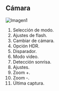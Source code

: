 ## Cámara

![Imagen1](http://static.energysistem.com/images/manuals/39594/53738e5448727.jpg)

1. Selección de modo.
2. Ajustes de flash.
3. Cambiar de cámara.
4. Opción HDR.
5. Disparador.
6. Modo video.
7. Detección sonrisa.
8. Ajustes.
9. Zoom +.
10. Zoom -.
11. Última captura.

